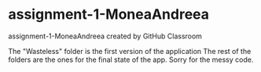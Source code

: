 # assignment-1-MoneaAndreea
assignment-1-MoneaAndreea created by GitHub Classroom

The "Wasteless" folder is the first version of the application
The rest of the folders are the ones for the final state of the app. 
Sorry for the messy code.
